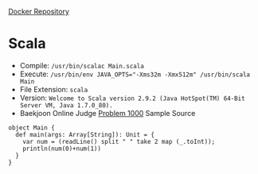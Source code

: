 [Docker Repository](https://registry.hub.docker.com/u/baekjoon/onlinejudge-scala)

# Scala

* Compile: `/usr/bin/scalac Main.scala`
* Execute: `/usr/bin/env JAVA_OPTS="-Xms32m -Xmx512m" /usr/bin/scala Main`
* File Extension: `scala`
* Version: `Welcome to Scala version 2.9.2 (Java HotSpot(TM) 64-Bit Server VM, Java 1.7.0_80).`
* Baekjoon Online Judge [Problem 1000](https://www.acmicpc.net/problem/1000) Sample Source
````
object Main {
  def main(args: Array[String]): Unit = {
    var num = (readLine() split " " take 2 map (_.toInt));
    println(num(0)+num(1))
  }
}
````


